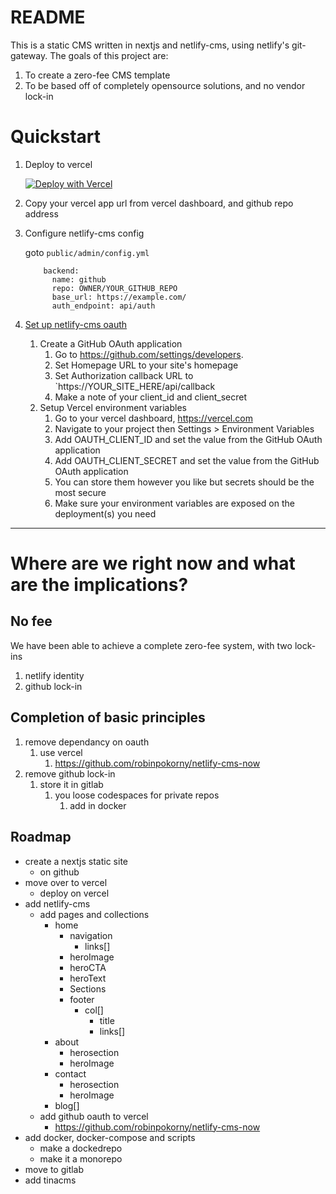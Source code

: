 # README
This is a static CMS written in nextjs and netlify-cms, using netlify's git-gateway.
The goals of this project are:
1. To create a zero-fee CMS template
2. To be based off of completely opensource solutions, and no vendor lock-in

# Quickstart
1. Deploy to vercel

    [![Deploy with Vercel](https://vercel.com/button)](https://vercel.com/new/git/external?repository-url=https://github.com/kaziridwan/nextlify-vercel-starter)

2. Copy your vercel app url from vercel dashboard, and github repo address
3. Configure netlify-cms config

    goto `public/admin/config.yml`
      ```
          backend:
            name: github
            repo: OWNER/YOUR_GITHUB_REPO
            base_url: https://example.com/
            auth_endpoint: api/auth

      ```
4. [Set up netlify-cms oauth](https://www.npmjs.com/package/@openlab/vercel-netlify-cms-github)
   1. Create a GitHub OAuth application
      1. Go to https://github.com/settings/developers.
      2. Set Homepage URL to your site's homepage
      3. Set Authorization callback URL to `https://YOUR_SITE_HERE/api/callback
      4. Make a note of your client_id and client_secret
   2. Setup Vercel environment variables
      1. Go to your vercel dashboard, https://vercel.com
      2. Navigate to your project then Settings > Environment Variables
      3. Add OAUTH_CLIENT_ID and set the value from the GitHub OAuth application
      4. Add OAUTH_CLIENT_SECRET and set the value from the GitHub OAuth application
      5. You can store them however you like but secrets should be the most secure
      6. Make sure your environment variables are exposed on the deployment(s) you need

---

# Where are we right now and what are the implications?
## No fee
We have been able to achieve a complete zero-fee system, with two lock-ins
1. netlify identity
2. github lock-in

## Completion of basic principles
1. remove dependancy on oauth
   1. use vercel
      1. https://github.com/robinpokorny/netlify-cms-now
2. remove github lock-in
   1. store it in gitlab
      1. you loose codespaces for private repos
         1. add in docker

## Roadmap
- create a nextjs static site
  <!-- - on gitlab -->
  - on github
- move over to vercel
  - deploy on vercel
- add netlify-cms
  - add pages and collections
    - home
      - navigation
        - links[]
      - heroImage
      - heroCTA
      - heroText
      - Sections
      - footer
        - col[]
          - title
          - links[]
    - about
      - herosection
      - heroImage
    - contact
      - herosection
      - heroImage
    - blog[]
  <!-- - add gitlab oauth to vercel -->
  - add github oauth to vercel
    - https://github.com/robinpokorny/netlify-cms-now
- add docker, docker-compose and scripts
  - make a dockedrepo
  - make it a monorepo
- move to gitlab
- add tinacms